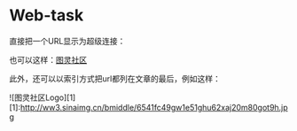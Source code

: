 Web-task
========
直接把一个URL显示为超级连接：

也可以这样：[图灵社区](http://www.ituring.com.cn)

此外，还可以以索引方式把url都列在文章的最后，例如这样：

![图灵社区Logo][1]
[1]:http://ww3.sinaimg.cn/bmiddle/6541fc49gw1e51ghu62xaj20m80got9h.jpg








